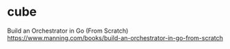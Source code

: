 # cube

Build an Orchestrator in Go (From Scratch)
https://www.manning.com/books/build-an-orchestrator-in-go-from-scratch
